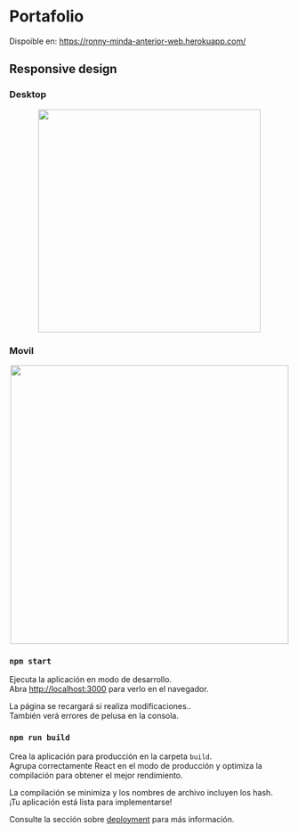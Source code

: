 
# Portafolio

Dispoible en: https://ronny-minda-anterior-web.herokuapp.com/

<h2>Responsive design</h2>
<h3>Desktop</h3>
<p align="center">
<code><img style="text-align: center;" height="400" src="./assets/desktopq.gif"></code>
</p>
<h3>Movil</h3>
<p align="center">
<code><img style=text-align: center; height="500" src="./assets/mobile.gif"></code>
</p>

### `npm start`


Ejecuta la aplicación en modo de desarrollo.<br />
Abra [http://localhost:3000](http://localhost:3000) para verlo en el navegador.


La página se recargará si realiza modificaciones..<br />
También verá errores de pelusa en la consola.



### `npm run build`

Crea la aplicación para producción en la carpeta `build`.<br />
Agrupa correctamente React en el modo de producción y optimiza la compilación para obtener el mejor rendimiento.


La compilación se minimiza y los nombres de archivo incluyen los hash.
<br />
¡Tu aplicación está lista para implementarse!


Consulte la sección sobre
[deployment](https://facebook.github.io/create-react-app/docs/deployment) para más información.

